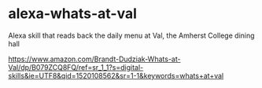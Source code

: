 # alexa-whats-at-val
Alexa skill that reads back the daily menu at Val, the Amherst College dining hall

https://www.amazon.com/Brandt-Dudziak-Whats-at-Val/dp/B079ZCQ8FQ/ref=sr_1_1?s=digital-skills&ie=UTF8&qid=1520108562&sr=1-1&keywords=whats+at+val
